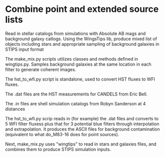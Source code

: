 # Combine point and extended source lists
Read in stellar catalogs from simulations with Absolute AB mags and 
background galaxy catlogs. Using the WingsTips lib, produce mixed list 
of objects including stars and appropriate sampling of background 
galaxies in STIPS input format

The make_mix.py scripts utilizes classes and methods defined in 
wingtips.py. Samples background galaxies at the same location 
in each filter to generate coherent images. 

The hst_to_wfi.py script is standalone, used to convert HST 
fluxes to WFI fluxes. 

The .dat files are the HST measurements for CANDELS from Eric Bell.

The .in files are shell simulation catalogs from Robyn Sanderson at 4 distances

The hst_to_wfi.py scrip reads in (for example) the .dat files and converts to 
5 WFI filter fluxess plus that for 3 potential blue filters through interpolation 
and extrapolation. It produces the ASCII files for background contamination 
(equivalent to what do_M83-16 does for point sources).

Next, make_mix.py uses "wingtips" to read in stars and galaxies files, and 
combines them to produce STIPS simulation inputs.
